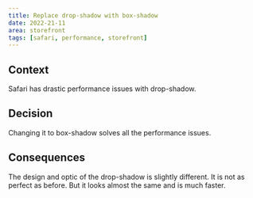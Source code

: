 ```yaml
---
title: Replace drop-shadow with box-shadow
date: 2022-21-11
area: storefront
tags: [safari, performance, storefront]
---
```


## Context
Safari has drastic performance issues with drop-shadow.

## Decision
Changing it to box-shadow solves all the performance issues.

## Consequences
The design and optic of the drop-shadow is slightly different. It is not as perfect as before. But it looks almost the same
and is much faster.
